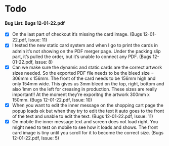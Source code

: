 # Todo

#### Bug List: Bugs 12-01-22.pdf
- [x] On the last part of checkout it’s missing the card image. (Bugs 12-01-22.pdf, Issue: 11)
- [x] I tested the new static card system and when I go to print the cards in admin it’s not showing on the PDF merger
  page. Under the packing slip part, it’s pulled the order, but it’s unable to connect any PDF. (Bugs 12-01-22.pdf,
  Issue: 8)
- [x] Can we make sure the dynamic and static cards are the correct artwork sizes needed. So the exported PDF file needs
  to be the bleed size = 306mm x 156mm. The front of the card needs to be 156mm high and only 154mm wide. This gives us
  3mm bleed on the top, right, bottom and also 1mm on the left for creasing in production. These sizes are really
  important!! At the moment they’re exporitng the artwork 300mm x 150mm. (Bugs 12-01-22.pdf, Issue: 10)
- [x] When you want to edit the inner message on the shopping cart page the popup loads ok but when they try to edit the
  text it auto goes to the front of the text and unable to edit the text. (Bugs 12-01-22.pdf, Issue: 11)
- [x] On mobile the inner message text and screen does not load right. You might need to test on mobile to see how it
  loads and shows. The front card image is tiny until you scroll for it to become the correct size.  (Bugs 12-01-22.pdf,
  Issue: 5)
